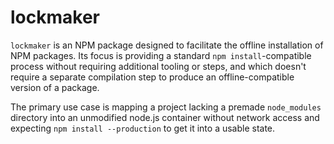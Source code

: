 # lockmaker

`lockmaker` is an NPM package designed to facilitate the offline installation of NPM packages. Its focus is providing a standard `npm install`-compatible process without requiring additional tooling or steps, and which doesn't require a separate compilation step to produce an offline-compatible version of a package.

The primary use case is mapping a project lacking a premade `node_modules` directory into an unmodified node.js container without network access and expecting `npm install --production` to get it into a usable state.
